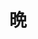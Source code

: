 ---
title: 晩
description: 晚上
kana: ばん
pronunciation: bann
tone: 平板型
type: 名词
pubDate: 2024-06-30 00:00:10
---